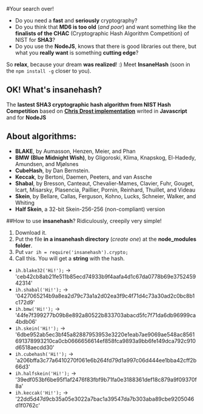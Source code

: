#Your search over!

* Do you need a **fast** and **seriously** cryptography?
* Do you think that **MD6 is too old** (*and poor*) and want something like the **finalists of the CHAC** (Cryptographic Hash Algorithm Competition) of NIST for **SHA3**?
* Do you use the **NodeJS**, knows that there is good libraries out there, but what you **really want** is something **cutting edge**?

So **relax**, because your dream **was realized**! :)
Meet **InsaneHash** (soon in the `npm install -g` closer to you).

## OK! What's **insanehash?**
The **lastest SHA3 cryptographic hash algorithm from NIST Hash Competition** based on [**Chris Drost implementation**](https://github.com/drostie/sha3-js) writed in **Javascript** and for **NodeJS**

## About algorithms:

* **BLAKE**, by Aumasson, Henzen, Meier, and Phan
* **BMW (Blue Midnight Wish)**, by Gligoroski, Klima, Knapskog, El-Hadedy, Amundsen, and Mjølsnes
* **CubeHash**, by Dan Bernstein.
* **Keccak**, by Bertoni, Daemen, Peeters, and van Assche
* **Shabal**, by Bresson, Canteaut, Chevalier-Mames, Clavier, Fuhr, Gouget, Icart, Misarsky, Plasencia, Paillier, Pornin, Reinhard, Thuillet, and Videau
* **Skein**, by Bellare, Callas, Ferguson, Kohno, Lucks, Schneier, Walker, and Whiting
* **Half Skein**, a 32-bit Skein-256-256 (non-compliant) version

##How to use **insanehash**?
Ridiculously, creepily very simple!

1. Download it.
2. Put the file **in a insanehash directory** (_create one_) at the **node_modules folder**.
3. Put `var ih = require('insanehash').crypto;`
4. Call this. You will get a **string** with the hash.
  * `ih.blake32('Hi!');` -> 'ceb42cb8ab21fe511b85ecd74933b9f4aafa4d1c67da0778b69e375245942314'
  * `ih.shabal('Hi!');` -> '0427065214b9a8ea2d79c73a1a2d02ea3f9c4f71d4c73a30ad2c0bc8b1c172d9'
  * `ih.bmw('Hi!');` -> '44fe7f399277b09b8e892a80522b833703abacd5fc7f71da6db96999ca4bdb06'
  * `ih.skein('Hi!');` -> '6dbe952ab5ec3bf45a82887953953e3220e1eab7ae9069ae548ac8561691378993210ca0cb0666656614ef858fca9893a9bb6fe149dca792c910d6518aecdd30'
  * `ih.cubehash('Hi!');` -> 'a206bffa3c77a6410270f061e6b264fd79d1a997c06d444ee1bba42cff2b66d3'
  * `ih.halfskein('Hi!');` -> '39edf053bf6be95f1af2476f83fbf9b71fa0e3188361def18c879a9f09370f8a'
  * `ih.keccak('Hi!');` -> '22dd5d47d9cb35a05e3022a7bac1a39547da7b303aba89cbe9205046d1f0762c'
